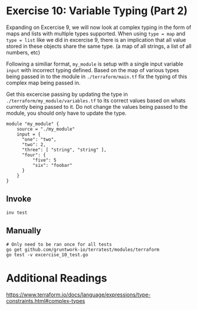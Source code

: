 # Exercise 10: Variable Typing (Part 2)

Expanding on Excercise 9, we will now look at complex typing in the form of maps and lists with multiple types supported. When using `type = map` and `type = list` like we did in excercise 9, there is an implication that all value stored in these objects share the same type. (a map of all strings, a list of all numbers, etc)

Following a similiar format, `my_module` is setup with a single input variable `input` with incorrect typing defined. Based on the map of various types being passed in to the module in `./terraform/main.tf` fix the typing of this complex map being passed in. 

Get this excercise passing by updating the type in `./terraform/my_module/variables.tf` to its correct values based on whats currently being passed to it. Do not change the values being passed to the module, you should only have to update the type. 

```
module "my_module" {
    source = "./my_module"
    input = {
      "one": "two",
      "two": 2,
      "three": [ "string", "string" ],
      "four": {
          "five": 5
          "six": "foobar"
      }
    }
}
```

## Invoke
```
inv test
```

## Manually
```
# Only need to be ran once for all tests
go get github.com/gruntwork-io/terratest/modules/terraform
go test -v excercise_10_test.go
```


# Additional Readings
https://www.terraform.io/docs/language/expressions/type-constraints.html#complex-types